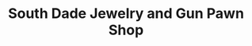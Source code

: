---
title: "South Dade Jewelry and Gun Pawn Shop"
url: /homestead/south-dade-jewelry-and-gun-pawn-shop/
shop: Leiher
---